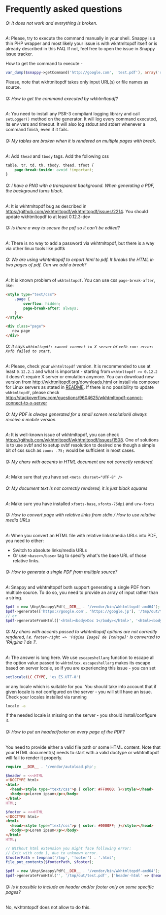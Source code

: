 # Frequently asked questions

###### *Q*: It does not work and everything is broken.

*A*: Please, try to execute the command manually in your shell. Snappy is a thin PHP wrapper and most likely your issue is with wkhtmltopdf itself or is already described in this FAQ. If not, feel free to open the issue in Snappy issue tracker.

How to get the command to execute - 

```php
var_dump($snappy->getCommand('http://google.com', 'test.pdf'), array('some' => 'option'));
```

Please, note that wkhtmltopdf takes only input URL(s) or file names as source.


###### *Q*: How to get the command executed by wkhtmltopdf?

*A*: You need to install any PSR-3 compliant logging library and call `setLogger()` method on the generator. It will 
log every command executed, its env vars and timeout. It will also log stdout and stderr whenever a command finish, even if it fails.


###### *Q*: My tables are broken when it is rendered on multiple pages with break.

*A*: Add ```thead``` and ```tbody``` tags. Add the following css 
```css
table, tr, td, th, tbody, thead, tfoot {
    page-break-inside: avoid !important;
}
```


###### *Q*: I have a PNG with a transparent background. When generating a PDF, the background turns black.

*A*: It is wkhtmltopdf bug as described in https://github.com/wkhtmltopdf/wkhtmltopdf/issues/2214. You should update wkhtmltopdf to at least 0.12.3-dev


###### *Q*: Is there a way to secure the pdf so it can't be edited?

*A*:  There is no way to add a password via wkhtmltopdf, but there is a way via other linux tools like pdftk


###### *Q*: We are using wkhtmltopdf to export html to pdf. It breaks the HTML in two pages of pdf. Can we add a break?

*A*: It is known problem of `wkhtmltopdf`. You can use css `page-break-after`, like:
```html
<style type="text/css">
    .page {
        overflow: hidden;
        page-break-after: always;
    }
</style>

<div class="page">
   new page
</div>
```


###### *Q*: It says `wkhtmltopdf: cannot connect to X server` or `xvfb-run: error: Xvfb failed to start.`

*A*: Please, check your `wkhtmltopdf` version. It is recommended to use at least `0.12.2.1` and what is important - starting from `wkhtmltopdf >= 0.12.2` it doesn't require X server or emulation anymore. You can download new version from http://wkhtmltopdf.org/downloads.html or install via composer for Linux servers as stated in [README](https://github.com/KnpLabs/snappy#wkhtmltopdf-binary-as-composer-dependencies). If there is no possibility to update `wkhtmltopdf`, please check http://stackoverflow.com/questions/9604625/wkhtmltopdf-cannot-connect-to-x-server


###### *Q*: My PDF is always generated for a small screen resolution\I always receive a mobile version.

*A*: It is well-known issue of wkhtmltopdf, you can check https://github.com/wkhtmltopdf/wkhtmltopdf/issues/1508. One of solutions is to use xvbf and to setup xvbf resolution to desired one though a simple bit of css such as `zoom: .75;` would be sufficient in most cases.

###### *Q*: My chars with accents in HTML document are not correctly rendered.

*A*: Make sure that you have set `<meta charset="UTF-8" />`

###### *Q*: My document text is not correctly rendered, it is just black squares

*A*: Make sure you have installed `xfonts-base`, `xfonts-75dpi` and `urw-fonts`

###### *Q*: How to convert page with relative links from stdin / How to use relative media URLs

*A*: When you convert an HTML file with relative links/media URLs into PDF, you need to either:
* Switch to absolute links/media URLs
* Or use `<base></base>` tag to specify what's the base URL of those relative links.

###### *Q*: How to generate a single PDF from multiple source?

*A*: Snappy and wkhtmltopdf both support generating a single PDF from multiple source. To do so, you need to provide an array of input rather than a string.

```php
$pdf = new \Knp\Snappy\Pdf(__DIR__ . '/vendor/bin/wkhtmltopdf-amd64');
$pdf->generate(['https://google.com', 'https://google.jp'], '/tmp/out/test.pdf');
// or
$pdf->generateFromHtml(['<html><body>Doc 1</body></html>', '<html><body>Doc 2</body></html>'], '/tmp/out/test.pdf');
```

###### *Q*: My chars with accents passed to wkhtmltopdf options are not correctly rendered, i.e. `footer-right => 'Página [page] de [toPage]'` is converted to 'PÃ¡gina 1 de 1'.

*A*: The answer is long here. We use `escapeshellarg` function to escape all the option value passed to `wkhtmltox`. `escapeshellarg` makes its escape based on server locale, so if you are  experiencing this issue - you can set 
```php
setlocale(LC_CTYPE, 'es_ES.UTF-8')
``` 

or any locale which is suitable for you. You should take into account that if given locale is not configured on the server - you will still have an issue. Check your locales installed via running
```bash
locale -a
```
If the needed locale is missing on the server - you should install/configure it.

###### *Q*: How to put an header/footer on every page of the PDF?

You need to provide either a valid file path or some HTML content. Note that your HTML document(s) needs to start with a valid doctype or wkhtmltopdf will fail to render it properly.

```php
require __DIR__ . '/vendor/autoload.php';

$header = <<<HTML
<!DOCTYPE html>
<html>
  <head><style type="text/css">p { color: #FF0000; }</style></head>
  <body><p>Lorem ipsum</p></body>
</html>
HTML;

$footer = <<<HTML
<!DOCTYPE html>
<html>
  <head><style type="text/css">p { color: #0000FF; }</style></head>
  <body><p>Lorem ipsum</p></body>
</html>
HTML;

// Without html extension you might face following error:
// Exit with code 1, due to unknown error.
$footerPath = tempnam('/tmp', 'footer') . '.html';
file_put_contents($footerPath, $footer);

$pdf = new \Knp\Snappy\Pdf(__DIR__ . '/vendor/bin/wkhtmltopdf-amd64');
$pdf->generateFromHtml('', '/tmp/out/test.pdf', ['header-html' => $header, 'footer-html' => $footerPath], true);
```

###### *Q*: Is it possible to include an header and/or footer only on some specific pages?

No, wkhtmtopdf does not allow to do this.
